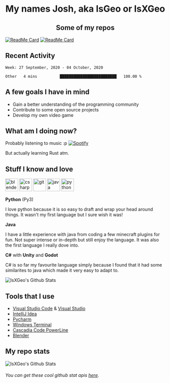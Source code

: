 <h1 align="center">My names Josh, aka IsGeo or IsXGeo</h1>

<h2 align="center">Some of my repos</h2>

[![ReadMe Card](https://github-readme-stats.vercel.app/api/pin/?username=IsXGeo&repo=PyMedusa-VideoConverter&show_owner=true)](https://github.com/IsXGeo/PyMedusa-VideoConverter)
[![ReadMe Card](https://github-readme-stats.vercel.app/api/pin/?username=IsXGeo&repo=hungergames&show_owner=true)](https://github.com/IsXGeo/hungergames)

## Recent Activity
<!--START_SECTION:waka-->
```text
Week: 27 September, 2020 - 04 October, 2020

Other   4 mins          █████████████████████████   100.00 % 
```
<!--END_SECTION:waka-->

## **A few goals I have in mind**

- Gain a better understanding of the programming community
- Contribute to some open source projects
- Develop my own video game

## **What am I doing now?**
Probably listening to music :p
[![Spotify](https://spotify-github-gilt.vercel.app/api/spotify)](https://open.spotify.com/user/31u3d5zmrym4ouwaxuu3ffugrdx4)

But actually learning Rust atm.

## **Stuff I know and love**

<p align="left"><img src="https://download.blender.org/branding/community/blender_community_badge_white.svg" alt="blender" width="40" height="40"/> <img src="https://devicons.github.io/devicon/devicon.git/icons/csharp/csharp-original.svg" alt="csharp" width="40" height="40"/> <img src="https://www.vectorlogo.zone/logos/git-scm/git-scm-icon.svg" alt="git" width="40" height="40"/> <img src="https://devicons.github.io/devicon/devicon.git/icons/java/java-original-wordmark.svg" alt="java" width="40" height="40"/> <img src="https://devicons.github.io/devicon/devicon.git/icons/python/python-original.svg" alt="python" width="40" height="40"/></p>

**Python** (Py3)

I love python because it is so easy to draft and wrap your head around things. It wasn't my first language but I sure wish it was!

**Java**

I have a little experience with java from coding a few minecraft plugins for fun. Not super intense or in-depth but still enjoy the language. It was also the first language I really dove into.

**C#** with **Unity** and **Godot**

C# is so far my favourite language simply because I found that it had some similarites to java which made it very easy to adapt to.

<img align="center" alt="IsXGeo's Github Stats" src="https://github-readme-stats.vercel.app/api/top-langs/?username=IsXGeo&layout=compact"/><br>

## **Tools that I use**

- [Visual Studio Code](https://code.visualstudio.com/)
  & [Visual Studio](https://visualstudio.microsoft.com/)
- [IntelliJ Idea](https://www.jetbrains.com/idea/)
- [Pycharm](https://www.jetbrains.com/pycharm/)
- [Windows Terminal](https://github.com/microsoft/terminal)
- [Cascadia Code PowerLine](https://www.hanselman.com/blog/PatchingTheNewCascadiaCodeToIncludePowerlineGlyphsAndOtherNerdFontsForTheWindowsTerminal.aspx)
- [Blender](https://www.blender.org)

## **My repo stats**

<img align="center" alt="IsXGeo's Github Stats" src="https://github-readme-stats.vercel.app/api?username=IsXGeo&count_private=true&show_icons=true&include_all_commits=true"/>

###### You can get these cool github stat apis [here](https://github.com/anuraghazra/github-readme-stats).
